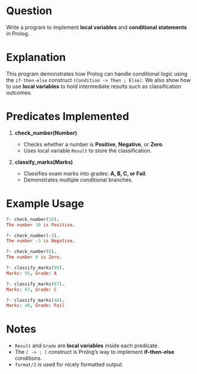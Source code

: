 # Question

Write a program to implement **local variables** and **conditional statements** in Prolog.

# Explanation

This program demonstrates how Prolog can handle conditional logic using the `if-then-else` construct `(Condition -> Then ; Else)`.
We also show how to use **local variables** to hold intermediate results such as classification outcomes.

# Predicates Implemented

1. **check_number(Number)**

   * Checks whether a number is **Positive**, **Negative**, or **Zero**.
   * Uses local variable `Result` to store the classification.

2. **classify_marks(Marks)**

   * Classifies exam marks into grades: **A, B, C, or Fail**.
   * Demonstrates multiple conditional branches.

# Example Usage

```prolog
?- check_number(10).
The number 10 is Positive.

?- check_number(-3).
The number -3 is Negative.

?- check_number(0).
The number 0 is Zero.

?- classify_marks(95).
Marks: 95, Grade: A

?- classify_marks(67).
Marks: 67, Grade: C

?- classify_marks(40).
Marks: 40, Grade: Fail
```

# Notes

* `Result` and `Grade` are **local variables** inside each predicate.
* The `( -> ; )` construct is Prolog’s way to implement **if-then-else** conditions.
* `format/2` is used for nicely formatted output.

